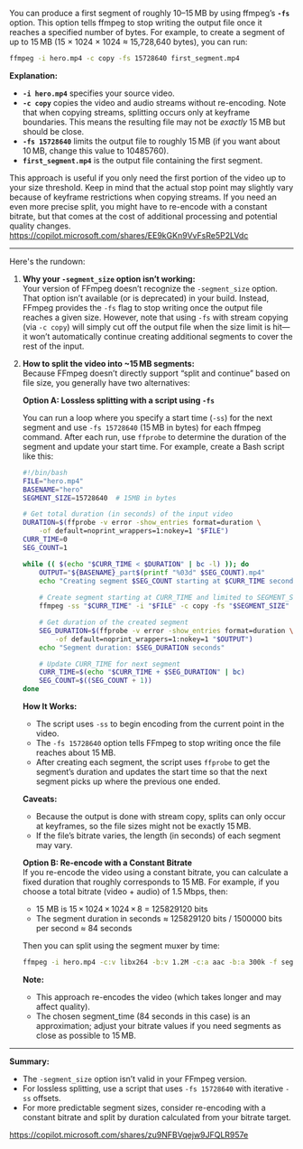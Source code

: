 You can produce a first segment of roughly 10–15 MB by using ffmpeg’s **`-fs`** option. This option tells ffmpeg to stop writing the output file once it reaches a specified number of bytes. For example, to create a segment of up to 15 MB (15 × 1024 × 1024 ≈ 15,728,640 bytes), you can run:

```bash
ffmpeg -i hero.mp4 -c copy -fs 15728640 first_segment.mp4
```

**Explanation:**

- **`-i hero.mp4`** specifies your source video.
- **`-c copy`** copies the video and audio streams without re-encoding. Note that when copying streams, splitting occurs only at keyframe boundaries. This means the resulting file may not be *exactly* 15 MB but should be close.
- **`-fs 15728640`** limits the output file to roughly 15 MB (if you want about 10 MB, change this value to 10485760).
- **`first_segment.mp4`** is the output file containing the first segment.

This approach is useful if you only need the first portion of the video up to your size threshold. Keep in mind that the actual stop point may slightly vary because of keyframe restrictions when copying streams. If you need an even more precise split, you might have to re-encode with a constant bitrate, but that comes at the cost of additional processing and potential quality changes.  
https://copilot.microsoft.com/shares/EE9kGKn9VvFsRe5P2LVdc

---
Here's the rundown:

1. **Why your `-segment_size` option isn’t working:**  
   Your version of FFmpeg doesn’t recognize the `-segment_size` option. That option isn’t available (or is deprecated) in your build. Instead, FFmpeg provides the `-fs` flag to stop writing once the output file reaches a given size. However, note that using `-fs` with stream copying (via `-c copy`) will simply cut off the output file when the size limit is hit—it won’t automatically continue creating additional segments to cover the rest of the input.

2. **How to split the video into ~15 MB segments:**  
   Because FFmpeg doesn’t directly support “split and continue” based on file size, you generally have two alternatives:

   **Option A: Lossless splitting with a script using `-fs`**

   You can run a loop where you specify a start time (`-ss`) for the next segment and use `-fs 15728640` (15 MB in bytes) for each ffmpeg command. After each run, use `ffprobe` to determine the duration of the segment and update your start time. For example, create a Bash script like this:

   ```bash
   #!/bin/bash
   FILE="hero.mp4"
   BASENAME="hero"
   SEGMENT_SIZE=15728640  # 15MB in bytes

   # Get total duration (in seconds) of the input video
   DURATION=$(ffprobe -v error -show_entries format=duration \
       -of default=noprint_wrappers=1:nokey=1 "$FILE")
   CURR_TIME=0
   SEG_COUNT=1

   while (( $(echo "$CURR_TIME < $DURATION" | bc -l) )); do
       OUTPUT="${BASENAME}_part$(printf "%03d" $SEG_COUNT).mp4"
       echo "Creating segment $SEG_COUNT starting at $CURR_TIME seconds..."
       
       # Create segment starting at CURR_TIME and limited to SEGMENT_SIZE
       ffmpeg -ss "$CURR_TIME" -i "$FILE" -c copy -fs "$SEGMENT_SIZE" -avoid_negative_ts 1 "$OUTPUT"

       # Get duration of the created segment
       SEG_DURATION=$(ffprobe -v error -show_entries format=duration \
           -of default=noprint_wrappers=1:nokey=1 "$OUTPUT")
       echo "Segment duration: $SEG_DURATION seconds"

       # Update CURR_TIME for next segment
       CURR_TIME=$(echo "$CURR_TIME + $SEG_DURATION" | bc)
       SEG_COUNT=$((SEG_COUNT + 1))
   done
   ```

   **How It Works:**  
   - The script uses `-ss` to begin encoding from the current point in the video.
   - The `-fs 15728640` option tells FFmpeg to stop writing once the file reaches about 15 MB.
   - After creating each segment, the script uses `ffprobe` to get the segment’s duration and updates the start time so that the next segment picks up where the previous one ended.

   **Caveats:**  
   - Because the output is done with stream copy, splits can only occur at keyframes, so the file sizes might not be exactly 15 MB.  
   - If the file’s bitrate varies, the length (in seconds) of each segment may vary.

   **Option B: Re-encode with a Constant Bitrate**  
   If you re-encode the video using a constant bitrate, you can calculate a fixed duration that roughly corresponds to 15 MB. For example, if you choose a total bitrate (video + audio) of 1.5 Mbps, then:
   
   - 15 MB is 15 × 1024 × 1024 × 8 = 125829120 bits  
   - The segment duration in seconds ≈ 125829120 bits / 1500000 bits per second ≈ 84 seconds
   
   Then you can split using the segment muxer by time:
   
   ```bash
   ffmpeg -i hero.mp4 -c:v libx264 -b:v 1.2M -c:a aac -b:a 300k -f segment -segment_time 84 -reset_timestamps 1 output_%03d.mp4
   ```
   
   **Note:**  
   - This approach re-encodes the video (which takes longer and may affect quality).  
   - The chosen segment_time (84 seconds in this case) is an approximation; adjust your bitrate values if you need segments as close as possible to 15 MB.

---

**Summary:**  
- The `-segment_size` option isn’t valid in your FFmpeg version.  
- For lossless splitting, use a script that uses `-fs 15728640` with iterative `-ss` offsets.  
- For more predictable segment sizes, consider re-encoding with a constant bitrate and split by duration calculated from your bitrate target.

https://copilot.microsoft.com/shares/zu9NFBVqejw9JFQLR957e

